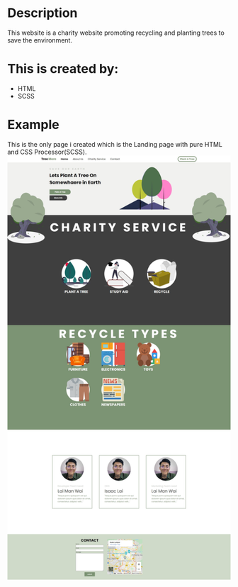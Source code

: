 # Description
This website is a charity website promoting recycling and planting trees to save the environment.

# This is created by:
* HTML
* SCSS

# Example
This is the only page i created which is the Landing page with pure HTML and CSS Processor(SCSS).
![It's a Screenshot of the example output](https://github.com/varManWai/Static-TreeMore_Charity/blob/master/assets/github%20example.jpeg)
